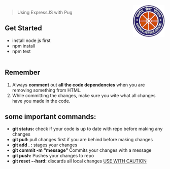 <a href="https://gymkhana.iitb.ac.in/~nss/">
  <img align="right" width="100" height="100"  src="./public/logo128.png">
</a>

> Using ExpressJS with Pug

## Get Started

<ul>
    <li>install node js first</li>
    <li>npm install</li>
    <li>npm test</li>
    <br>
</ul>

## Remember

<ol>
    <li>Always <b>comment</b> out <b>all the code dependencies</b> when you are removing something from HTML.</li>
    <li>While committing the changes, make sure you wite what all changes have you made in the code.</li>
</ol>

## some important commands:

<ul>
    <li><b> git status:</b> check if your code is up to date with repo before making any changes</li>
    <li><b> git pull: </b> pull changes first if you are behind before making changes</li>
    <li><b> git add . :</b> stages your changes </li>
    <li><b> git commit -m "message" </b> Commits your changes with a message</li>
    <li><b> git push:</b> Pushes your changes to repo </li>
    <li><b> git reset --hard:</b> discards all local changes   <u>USE WITH CAUTION</u></li>
    </ul>
